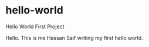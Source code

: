 # hello-world
Hello World First Project

Hello. This is me Hassan Saif writing my first hello world.
